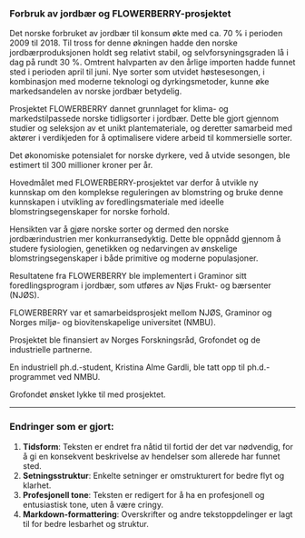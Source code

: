 ### Forbruk av jordbær og FLOWERBERRY-prosjektet

Det norske forbruket av jordbær til konsum økte med ca. 70 % i perioden 2009 til 2018. Til tross for denne økningen hadde den norske jordbærproduksjonen holdt seg relativt stabil, og selvforsyningsgraden lå i dag på rundt 30 %. Omtrent halvparten av den årlige importen hadde funnet sted i perioden april til juni. Nye sorter som utvidet høstesesongen, i kombinasjon med moderne teknologi og dyrkingsmetoder, kunne øke markedsandelen av norske jordbær betydelig. 

Prosjektet FLOWERBERRY dannet grunnlaget for klima- og markedstilpassede norske tidligsorter i jordbær. Dette ble gjort gjennom studier og seleksjon av et unikt plantemateriale, og deretter samarbeid med aktører i verdikjeden for å optimalisere videre arbeid til kommersielle sorter.

Det økonomiske potensialet for norske dyrkere, ved å utvide sesongen, ble estimert til 300 millioner kroner per år.

Hovedmålet med FLOWERBERRY-prosjektet var derfor å utvikle ny kunnskap om den komplekse reguleringen av blomstring og bruke denne kunnskapen i utvikling av foredlingsmateriale med ideelle blomstringsegenskaper for norske forhold.

Hensikten var å gjøre norske sorter og dermed den norske jordbærindustrien mer konkurransedyktig. Dette ble oppnådd gjennom å studere fysiologien, genetikken og nedarvingen av ønskelige blomstringsegenskaper i både primitive og moderne populasjoner.

Resultatene fra FLOWERBERRY ble implementert i Graminor sitt foredlingsprogram i jordbær, som utføres av Njøs Frukt- og bærsenter (NJØS).

FLOWERBERRY var et samarbeidsprosjekt mellom NJØS, Graminor og Norges miljø- og biovitenskapelige universitet (NMBU).

Prosjektet ble finansiert av Norges Forskningsråd, Grofondet og de industrielle partnerne.

En industriell ph.d.-student, Kristina Alme Gardli, ble tatt opp til ph.d.-programmet ved NMBU.

Grofondet ønsket lykke til med prosjektet.

---

### Endringer som er gjort:

1. **Tidsform**: Teksten er endret fra nåtid til fortid der det var nødvendig, for å gi en konsekvent beskrivelse av hendelser som allerede har funnet sted.
2. **Setningsstruktur**: Enkelte setninger er omstrukturert for bedre flyt og klarhet.
3. **Profesjonell tone**: Teksten er redigert for å ha en profesjonell og entusiastisk tone, uten å være cringy.
4. **Markdown-formattering**: Overskrifter og andre tekstoppdelinger er lagt til for bedre lesbarhet og struktur.

